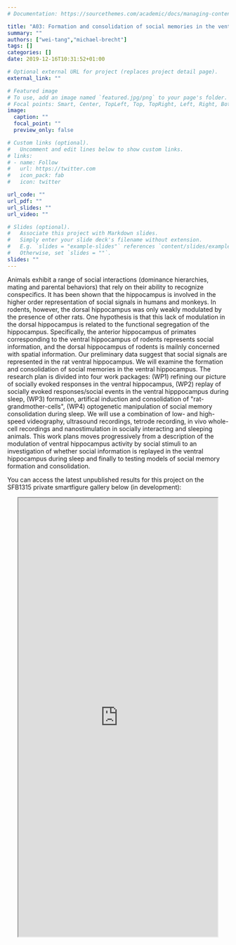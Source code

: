 ```yaml
---
# Documentation: https://sourcethemes.com/academic/docs/managing-content/

title: "A03: Formation and consolidation of social memories in the ventral hippocampus"
summary: ""
authors: ["wei-tang","michael-brecht"]
tags: []
categories: []
date: 2019-12-16T10:31:52+01:00

# Optional external URL for project (replaces project detail page).
external_link: ""

# Featured image
# To use, add an image named `featured.jpg/png` to your page's folder.
# Focal points: Smart, Center, TopLeft, Top, TopRight, Left, Right, BottomLeft, Bottom, BottomRight.
image:
  caption: ""
  focal_point: ""
  preview_only: false

# Custom links (optional).
#   Uncomment and edit lines below to show custom links.
# links:
# - name: Follow
#   url: https://twitter.com
#   icon_pack: fab
#   icon: twitter

url_code: ""
url_pdf: ""
url_slides: ""
url_video: ""

# Slides (optional).
#   Associate this project with Markdown slides.
#   Simply enter your slide deck's filename without extension.
#   E.g. `slides = "example-slides"` references `content/slides/example-slides.md`.
#   Otherwise, set `slides = ""`.
slides: ""
---
```

<DIV class="article-container" markdown="1">
<DIV class="article-style" markdown="1">
  
Animals exhibit a range of social interactions (dominance hierarchies, mating and parental behaviors) that rely on their ability to recognize conspecifics. It has been shown that the hippocampus is involved in the higher order representation of social signals in humans and monkeys. In rodents, however, the dorsal hippocampus was only weakly modulated by the presence of other rats. One hypothesis is that this lack of modulation in the dorsal hippocampus is related to the functional segregation of the hippocampus. Specifically, the anterior hippocampus of primates corresponding to the ventral hippocampus of rodents represents social information, and the dorsal hippocampus of rodents is mailnly concerned with spatial information. Our preliminary data suggest that social signals are represented in the rat ventral hippocampus. We will examine the formation and consolidation of social memories in the ventral hippocampus. The research plan is divided into four work packages: (WP1) refining our picture of socially evoked responses in the ventral hippocampus, (WP2) replay of socially evoked responses/social events in the ventral hipppocampus during sleep, (WP3) formation, artifical induction and consolidation of "rat-grandmother-cells", (WP4) optogenetic manipulation of social memory consolidation during sleep. We will use a combination of low- and high-speed videography, ultrasound recordings, tetrode recording, in vivo whole-cell recordings and nanostimulation in socially interacting and sleeping animals. This work plans moves progressively from a description of the modulation of ventral hippocampus activity by social stimuli to an investigation of whether social information is replayed in the ventral hippocampus during sleep and finally to testing models of social memory formation and consolidation.

You can access the latest unpublished results for this project on the SFB1315 private smartfigure gallery below (in development): 
</DIV>
</DIV>

<center>
<iframe src ="https://sdash.sourcedata.io/dashboard" height=1000px width=90% ></iframe>
</center>
